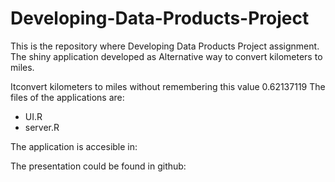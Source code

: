 Developing-Data-Products-Project
================================

This is the repository where Developing Data Products Project assignment.
The shiny application developed as Alternative way to convert kilometers to miles. 

Itconvert kilometers to  miles without remembering this value 0.62137119
The files of the applications are:
* UI.R
* server.R

The application is accesible in: 

The presentation could be found in github:
